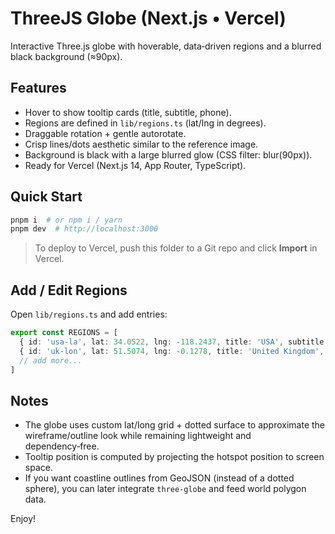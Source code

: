 # ThreeJS Globe (Next.js • Vercel)

Interactive Three.js globe with hoverable, data‑driven regions and a blurred black background (≈90px).

## Features
- Hover to show tooltip cards (title, subtitle, phone).
- Regions are defined in `lib/regions.ts` (lat/lng in degrees).
- Draggable rotation + gentle autorotate.
- Crisp lines/dots aesthetic similar to the reference image.
- Background is black with a large blurred glow (CSS filter: blur(90px)).
- Ready for Vercel (Next.js 14, App Router, TypeScript).

## Quick Start
```bash
pnpm i  # or npm i / yarn
pnpm dev  # http://localhost:3000
```
> To deploy to Vercel, push this folder to a Git repo and click **Import** in Vercel.

## Add / Edit Regions
Open `lib/regions.ts` and add entries:
```ts
export const REGIONS = [
  { id: 'usa-la', lat: 34.0522, lng: -118.2437, title: 'USA', subtitle: 'Los Angeles, Beverly Hills 55a', phone: '+1 213-555-0173' },
  { id: 'uk-lon', lat: 51.5074, lng: -0.1278, title: 'United Kingdom', subtitle: 'London, Borton str. 88', phone: '+44 20 7946 0958' },
  // add more...
]
```

## Notes
- The globe uses custom lat/long grid + dotted surface to approximate the wireframe/outline look while remaining lightweight and dependency‑free.
- Tooltip position is computed by projecting the hotspot position to screen space.
- If you want coastline outlines from GeoJSON (instead of a dotted sphere), you can later integrate `three-globe` and feed world polygon data.

Enjoy!
